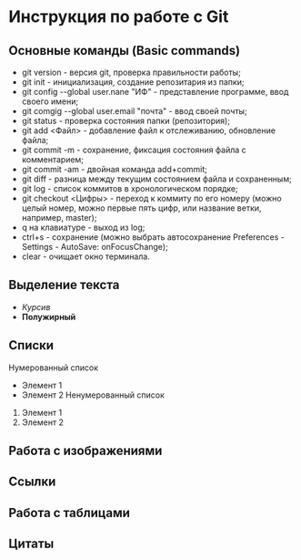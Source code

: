 # Инструкция по работе с Git

## Основные команды (Basic commands)

* git version - версия git, проверка правильности работы;
* git init - инициализация, создание репозитария из папки;
* git config --global user.nane "ИФ" - представление программе, ввод своего имени;
* git comgig --global user.email "почта" - ввод своей почты;
* git status - проверка состояния папки (репозитория);
* git add <Файл> - добавление файл к отслеживанию, обновление файла;
* git commit -m - сохранение, фиксация состояния файла с комментарием;
* git commit -am - двойная команда add+commit;
* git diff - разница между текущим состоянием файла и сохраненным;
* git log - список коммитов в хронологическом порядке;
* git checkout <Цифры> - переход к коммиту по его номеру (можно целый номер, можно первые пять цифр, или название ветки, например, master);
* q на клавиатуре - выход из log;
* ctrl+s - сохранение (можно выбрать автосохранение Preferences - Settings - AutoSave: onFocusChange);
* clear - очищает окно терминала.

## Выделение текста
* *Курсив*
* **Полужирный**

## Списки
Нумерованный список
* Элемент 1
* Элемент 2
Ненумерованный список
1. Элемент 1
2. Элемент 2

## Работа с изображениями

## Ссылки

## Работа с таблицами

## Цитаты




